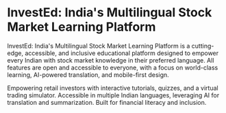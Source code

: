 # InvestEd: India's Multilingual Stock Market Learning Platform

InvestEd: India's Multilingual Stock Market Learning Platform is a cutting-edge, accessible, and inclusive educational platform designed to empower every Indian with stock market knowledge in their preferred language. All features are open and accessible to everyone, with a focus on world-class learning, AI-powered translation, and mobile-first design.

Empowering retail investors with interactive tutorials, quizzes, and a virtual trading simulator. Accessible in multiple Indian languages, leveraging AI for translation and summarization. Built for financial literacy and inclusion.
